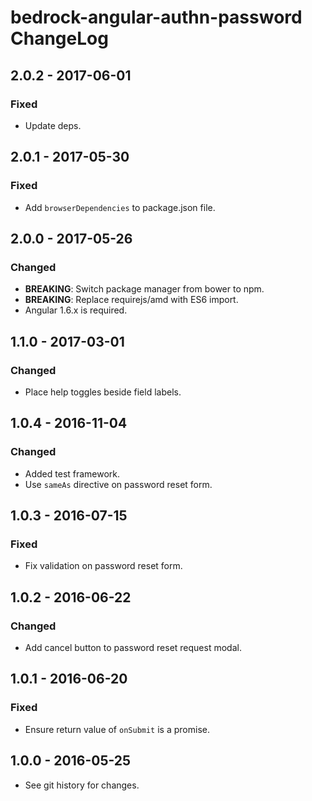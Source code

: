 # bedrock-angular-authn-password ChangeLog

## 2.0.2 - 2017-06-01

### Fixed
- Update deps.

## 2.0.1 - 2017-05-30

### Fixed
- Add `browserDependencies` to package.json file.

## 2.0.0 - 2017-05-26

### Changed
- **BREAKING**: Switch package manager from bower to npm.
- **BREAKING**: Replace requirejs/amd with ES6 import.
- Angular 1.6.x is required.

## 1.1.0 - 2017-03-01

### Changed
- Place help toggles beside field labels.

## 1.0.4 - 2016-11-04

### Changed
- Added test framework.
- Use `sameAs` directive on password reset form.

## 1.0.3 - 2016-07-15

### Fixed
- Fix validation on password reset form.

## 1.0.2 - 2016-06-22

### Changed
- Add cancel button to password reset request modal.

## 1.0.1 - 2016-06-20

### Fixed
- Ensure return value of `onSubmit` is a promise.

## 1.0.0 - 2016-05-25

- See git history for changes.
